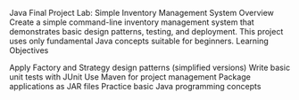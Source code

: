 Java Final Project Lab: Simple Inventory Management System
Overview
Create a simple command-line inventory management system that demonstrates basic design patterns, testing, and deployment. This project uses only fundamental Java concepts suitable for beginners.
Learning Objectives

Apply Factory and Strategy design patterns (simplified versions)
Write basic unit tests with JUnit
Use Maven for project management
Package applications as JAR files
Practice basic Java programming concepts
